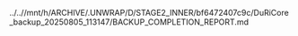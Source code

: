 ../..//mnt/h/ARCHIVE/.UNWRAP/D/STAGE2_INNER/bf6472407c9c/DuRiCore_backup_20250805_113147/BACKUP_COMPLETION_REPORT.md